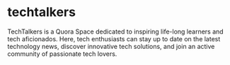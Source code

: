 # techtalkers
TechTalkers is a Quora Space dedicated to inspiring life-long learners and tech aficionados. Here, tech enthusiasts can stay up to date on the latest technology news, discover innovative tech solutions, and join an active community of passionate tech lovers.
